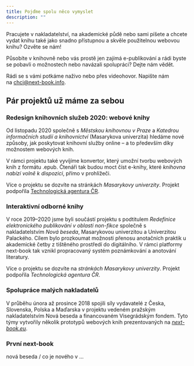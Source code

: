 ```yaml
---
title: Pojďme spolu něco vymyslet
description: ""
---
```

Pracujete v nakladatelství, na akademické půdě nebo sami píšete a chcete vydat knihu také jako snadno přístupnou a skvěle použitelnou webovou knihu? Ozvěte se nám!

Působíte v knihovně nebo vás prostě jen zajímá e-publikování a rádi byste se pobavli o možnostech nebo navázali spolupráci? Dejte nám vědět.

Rádi se s vámi potkáme naživo nebo přes videohovor. Napište nám na [chci@next-book.info](mailto:chci@next-book.info).

## **Pár projektů už máme za sebou**

### **Redesign knihovních služeb 2020: webové knihy**

Od listopadu 2020 společně s *Městskou knihovnou v Praze* a *Katedrou informačních studií a knihovnictví* (Masarykova univerzita) hledáme nové způsoby, jak poskytovat knihovní služby online – a to především díky možnostem webových knih.

V rámci projektu také vyvíjíme konvertor, který umožní tvorbu webových knih z formátu .epub. Čtenáři tak budou moct číst e-knihy, které *knihovna nabízí volně k dispozici*, přímo v prohlížeči.

Více o projektu se dozvíte na stránkách *Masarykovy univerzity*. Projekt podpořila [Technologická agentura ČR](https://www.tacr.cz/).

### **Interaktivní odborné knihy**

V roce 2019–2020 jsme byli součástí projektu s podtitulem *Redefinice elektronického publikování v oblasti non-fikce* společně s nakladatelstvím *Nová beseda*, Masarykovou univerzitou a Univerzitou Palackého. Cílem bylo prozkoumat možnosti přenosu anotačních praktik u akademické četby z tištěného prostředí do digitálního. V rámci platformy next-book tak vznikl propracovaný systém poznámkování a anotování literatury.

Více o projektu se dozvíte na *stránkách Masarykovy univerzity*. Projekt podpořila *Technologická agentura ČR*.

### **Spolupráce malých nakladatelů**

V průběhu února až prosince 2018 spojili síly vydavatelé z Česka, Slovenska, Polska a Maďarska v projektu vedeném pražským nakladatelstvím Nová beseda a financovaném Visegrádským fondem. Tyto týmy vytvořily několik prototypů webových knih prezentovaných na *[next-book.eu](https://next-book.eu/en/)*.

### První next-book

nová beseda / co je nového v …